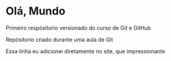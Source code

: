 # Olá, Mundo
 Primeiro respósitorio versionado do curso de Git e GitHub

Repósitorio criado durante uma aula de Git

Essa linha eu adicionei diretamente no site, que impressionante

